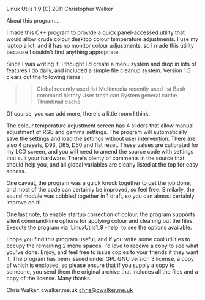 Linux Utils 1.9
(C) 2011 Christopher Walker

About this program...

I made this C++ program to provide a quick panel-accessed utility that would allow crude colour desktop colour temperature adjustments. I use my laptop a lot, and it has no monitor colour adjustments, so I made this utility because I couldn't find anything appropriate.

Since I was writing it, I thought I'd create a menu system and drop in lots of features I do daily, and included a simple file cleanup system. Version 1.5 clears out the following items :

>> Global recently used list
>> Multimedia recently used list
>> Bash command history
>> User trash can
>> System general cache
>> Thumbnail cache

Of course, you can add more, there's a little room I think.

The colour temperature adjustment screen has 4 sliders that allow manual adjustment of RGB and gamma settings. The program will automatically save the settings and load the settings without user intervention. There are also 4 presets, D93, D65, D50 and flat reset. These values are calibrated for my LCD screen, and you will need to amend the source code with settings that suit your hardware. There's plenty of comments in the source that should help you, and all global variables are clearly listed at the top for easy access.

One caveat, the program was a quick knock together to get the job done, and most of the code can certainly be improved, so feel free. Similarly, the sound module was cobbled together in 1 draft, so you can almost certainly improve on it!

One last note, to enable startup correction of colour, the program supports silent command-line options for applying colour and cleaning out the files. Execute the program via 'LinuxUtils1_9 -help' to see the options available.

I hope you find this program useful, and if you write some cool utilities to occupy the remaining 2 menu spaces, I'd love to receive a copy to see what you've done. Enjoy, and feel free to issue copies to your friends if they want it. The program has been issued under GPL GNU version 3 license, a copy of which is enclosed, so please ensure that if you supply a copy to someone, you send them the original archive that includes all the files and a copy of the license. Many thanks.

Chris Walker.
cwalker.me.uk
chris@cwalker.me.uk
